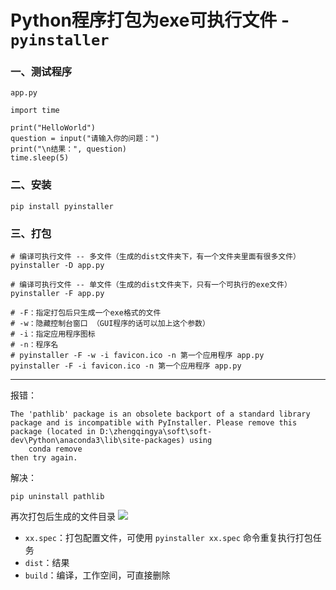 # Python程序打包为exe可执行文件 - `pyinstaller`

### 一、测试程序

`app.py`

```
import time

print("HelloWorld")
question = input("请输入你的问题：")
print("\n结果：", question)
time.sleep(5)
```

### 二、安装

```shell
pip install pyinstaller
```

### 三、打包

```shell
# 编译可执行文件 -- 多文件（生成的dist文件夹下，有一个文件夹里面有很多文件）
pyinstaller -D app.py

# 编译可执行文件 -- 单文件（生成的dist文件夹下，只有一个可执行的exe文件）
pyinstaller -F app.py

# -F：指定打包后只生成一个exe格式的文件
# -w：隐藏控制台窗口 （GUI程序的话可以加上这个参数）
# -i：指定应用程序图标
# -n：程序名
# pyinstaller -F -w -i favicon.ico -n 第一个应用程序 app.py
pyinstaller -F -i favicon.ico -n 第一个应用程序 app.py
```

---

报错：

```shell
The 'pathlib' package is an obsolete backport of a standard library package and is incompatible with PyInstaller. Please remove this package (located in D:\zhengqingya\soft\soft-dev\Python\anaconda3\lib\site-packages) using
    conda remove
then try again.
```

解决：

```shell
pip uninstall pathlib
```

再次打包后生成的文件目录
![](images/pyinstaller-exe.png)

- `xx.spec`：打包配置文件，可使用 `pyinstaller xx.spec` 命令重复执行打包任务
- `dist`：结果
- `build`：编译，工作空间，可直接删除


